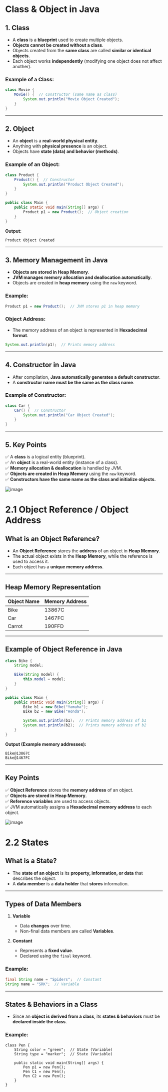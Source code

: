 


# **Class & Object in Java**  

## **1. Class**  
- A **class** is a **blueprint** used to create multiple objects.  
- **Objects cannot be created without a class**.  
- Objects created from the **same class** are called **similar or identical objects**.  
- Each object works **independently** (modifying one object does not affect another).  

### **Example of a Class:**  
```java
class Movie {  
    Movie() {  // Constructor (same name as class)  
        System.out.println("Movie Object Created");  
    }  
}
```

---

## **2. Object**  
- An **object** is a **real-world physical entity**.  
- Anything with **physical presence** is an object.  
- Objects have **state (data) and behavior (methods)**.  

### **Example of an Object:**  
```java
class Product {  
    Product() {  // Constructor  
        System.out.println("Product Object Created");  
    }  
}

public class Main {  
    public static void main(String[] args) {  
        Product p1 = new Product();  // Object creation  
    }  
}  
```
**Output:**  
```
Product Object Created
```

---

## **3. Memory Management in Java**  
- **Objects are stored in Heap Memory**.  
- **JVM manages memory allocation and deallocation automatically**.  
- Objects are created in **heap memory** using the `new` keyword.  

### **Example:**  
```java
Product p1 = new Product();  // JVM stores p1 in heap memory
```

### **Object Address:**  
- The memory address of an object is represented in **Hexadecimal format**.  

```java
System.out.println(p1);  // Prints memory address
```

---

## **4. Constructor in Java**  
- After compilation, **Java automatically generates a default constructor**.  
- A **constructor name must be the same as the class name**.  

### **Example of Constructor:**  
```java
class Car {  
    Car() {  // Constructor  
        System.out.println("Car Object Created");  
    }  
}
```

---

## **5. Key Points**  
✅ A **class** is a logical entity (blueprint).  
✅ An **object** is a real-world entity (instance of a class).  
✅ **Memory allocation & deallocation** is handled by JVM.  
✅ **Objects are created in Heap Memory** using the `new` keyword.  
✅ **Constructors have the same name as the class and initialize objects.**  


![image](https://github.com/user-attachments/assets/b7d56ce0-aaae-4eda-9f7a-132cc2b55af6)


# **2.1 Object Reference / Object Address**  

## **What is an Object Reference?**  
- An **Object Reference** stores the **address** of an object in **Heap Memory**.  
- The actual object exists in the **Heap Memory**, while the reference is used to access it.  
- Each object has a **unique memory address**.  

---

## **Heap Memory Representation**  

| Object Name | Memory Address |
|------------|----------------|
| Bike       | 13867C         |
| Car        | 1467FC         |
| Carrot     | 190FFD         |

---

## **Example of Object Reference in Java**  
```java
class Bike {  
    String model;  

    Bike(String model) {  
        this.model = model;  
    }  
}

public class Main {  
    public static void main(String[] args) {  
        Bike b1 = new Bike("Yamaha");  
        Bike b2 = new Bike("Honda");  

        System.out.println(b1);  // Prints memory address of b1  
        System.out.println(b2);  // Prints memory address of b2  
    }  
}  
```
**Output (Example memory addresses):**  
```
Bike@13867C  
Bike@1467FC  
```

---

## **Key Points**  
✅ **Object Reference** stores the **memory address** of an object.  
✅ **Objects are stored in Heap Memory**.  
✅ **Reference variables** are used to access objects.  
✅ JVM automatically assigns a **Hexadecimal memory address** to each object.  



![image](https://github.com/user-attachments/assets/3a6c64c9-ebf6-46b2-a927-919edc47e55f)


# **2.2 States**  

## **What is a State?**  
- The **state of an object** is its **property, information, or data** that describes the object.  
- A **data member** is a **data holder** that **stores** information.  

---

## **Types of Data Members**  
1. **Variable**  
   - Data **changes** over time.  
   - Non-final data members are called **Variables**.  
   
2. **Constant**  
   - Represents a **fixed value**.  
   - Declared using the `final` keyword.  

### **Example:**  
```java
final String name = "Spiders";  // Constant  
String name = "SRK";  // Variable  
```

---

## **States & Behaviors in a Class**  
- Since an **object is derived from a class**, its **states & behaviors** must be **declared inside the class**.  

### **Example:**  
```
class Pen {  
    String color = "green";  // State (Variable)  
    String type = "marker";  // State (Variable)  

    public static void main(String[] args) {  
        Pen p1 = new Pen();  
        Pen C1 = new Pen();  
        Pen C2 = new Pen();  
    }  
}  
```

